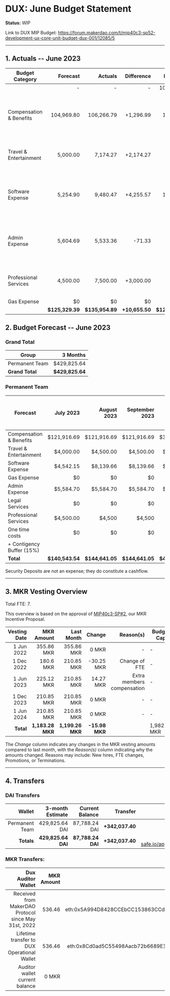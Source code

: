 # DUX: June Budget Statement

**Status:** WIP

Link to DUX MIP Budget: https://forum.makerdao.com/t/mip40c3-sp52-development-ux-core-unit-budget-dux-001/12085/5

---

## 1. Actuals -- June 2023

| Budget Category           |  Forecast |  Actuals |  Difference |  Payments |                  Comment |
| --------------------------| -----------: | --------------: | --------------: | -----------: | --------------------------------------------------------------: |
|                              |         - |          - |          - |      105,129.33|                |
| Compensation & Benefits   |   104,969.80|        106,266.79|     +1,296.99|     15,417.00|  No outstanding reason, difference due to exchange rates.|
| Travel & Entertainment    |   5,000.00|       7,174.27|        +2,174.27|          - |   High expenses due to Seoul offsite. |
| Software Expense          |   5,254.90|         9,480.47|    +4,255.57|     15,450.00| Higher Alchemy cost. NotionLabs, Airalo and Paypal expenses.|
| Admin Expense             |    5,604.69|       5,533.36|      -71.33|          - |   No outstanding reason, difference due to exchange rates.  |
| Professional Services     |  4,500.00 |     7,500.00|           +3,000.00|           3,000.00|        Paid 3.000 to contractor for the month. |
| Gas Expense               |        $0 |         $0 |         $0 |        $0  |            - |
|                        |**$125,329.39**|**$135,954.89**|**+10,655.50**|**$123,683.33**|           - |


## 2. Budget Forecast -- June 2023

### Grand Total

| Group           |     3 Months |
| --------------- | -----------: |
| Permanent Team  |     $429,825.64 |
| **Grand Total** | **$429,825.64** |

### Permanent Team

| Forecast                      | July 2023 | August 2023 | September 2023 | 3-month Total | MIP Quarterly Budget CAP from Feb 1st |
| ----------------------------- | -------------: | -----------: | ------------: | ------------: | -----------------------: |
| Compensation & Benefits      | $121,916.69     | $121,916.69  | $121,916.69    | $365,750.07  | $313,755 |
| Travel & Entertainment       | $4,000.00      | $4,500.00    | $4,500.00     | $13,500.00    |  $13,500 |
| Software Expense             | $4,542.15      | $8,139.66    | $8,139.66     | $20,821.47    | $21,600  |
| Gas Expense                  | $0             | $0           | $0            | $0            | $3,000   |
| Admin Expense                | $5,584.70      | $5,584.70    | $5,584.70     | $16,754.10    | $19,500  |
| Legal Services               | $0             | $0           | $0            | $0            | $0       |
| Professional Services        | $4,500.00      | $4,500       | $4,500        | $13,500       |  $22,500 |
| One time costs               | $0             | $0           | $0            | $0            |  $0      |
| + Contigency Buffer (15%)    |                |              |               |               |  $9,000  |
| **Total**                    |**$140,543.54** |**$144,641.05**|**$144,641.05**|**$429,825.64**| **$402,855** |

Security Deposits are not an expense; they do constitute a cashflow.

---

## 3. MKR Vesting Overview

Total FTE: 7.

This overview is based on the approval of [MIP40c3-SP#2](https://forum.makerdao.com/t/mip40c3-sp27-development-ux-core-unit-mkr-budget-dux-001/9777), our MKR Incentive Proposal.

| Vesting Date |       MKR Amount |       Last Month |    Change | Reason(s) | Budget Cap   | MKR Actuals |
| -----------: | ---------------: | ---------------: | --------: | --------: | ------------ | ----------- |
|   1 Jun 2022 |       355.86 MKR |       355.86 MKR |     0 MKR |         - | -            | 355.86      |
|  1 Dec 2022 |       180.6 MKR |       210.85 MKR |     -30.25 MKR |         Change of FTE | -            | 180.6           |
|   1 Jun 2023 |       225.12 MKR |       210.85 MKR |     14.27 MKR |   Extra members compensation | -            | -           |
|  1 Dec 2023 |       210.85 MKR |       210.85 MKR |     0 MKR |         - | -            | -           |
|   1 Jun 2024 |       210.85 MKR |       210.85 MKR |     0 MKR |         - | -            | -           |
|    **Total** | **1,183.28 MKR** | **1,199.26 MKR** | **-15.98 MKR** |           | 1,982.87 MKR | 536.46      |

The _Change_ column indicates any changes in the MKR vesting amounts compared to last month, with the _Reason(s)_ column indicating why the amounts changed. Reasons may include: New hires, FTE changes, Promotions, or Terminations.

---

## 4. Transfers

### DAI Transfers

|         Wallet | 3-month Estimate |    Current Balance |        Transfer |                                                                                                                    Multi-sig Address |
| -------------: | ---------------: | -----------------: | --------------: | -----------------------------------------------------------------------------------------------------------------------------------: |
| Permanent Team |      429,825.64 DAI |     87,788.24 DAI | **+342,037.40** | [0x8Cd0ad5C55498Aacb72b6689E1da5A284C69c0C7](https://gnosis-safe.io/app/#/safes/0x8Cd0ad5C55498Aacb72b6689E1da5A284C69c0C7/balances) |
|     **Totals** |  **429,825.64 DAI** | **87,788.24 DAI** | **+342,037.40** |https://gnosis-safe.io/app/eth:0x8Cd0ad5C55498Aacb72b6689E1da5A284C69c0C7/balances                                                                                                                                      |

### MKR Transfers:


|                                   Dux Auditor Wallet | MKR Amount |                              Multi-sig address |
| ---------------------------------------------------: | ---------: | ---------------------------------------------: |
| Received from MakerDAO Protocol since May 31st, 2022 |     536.46 | eth:0x5A994D8428CCEbCC153863CCdA9D2Be6352f89ad |
|          Lifetime transfer to DUX Operational Wallet |     536.46 | eth:0x8Cd0ad5C55498Aacb72b6689E1da5A284C69c0C7 |
|                       Auditor wallet current balance |      0 MKR |                                                |

